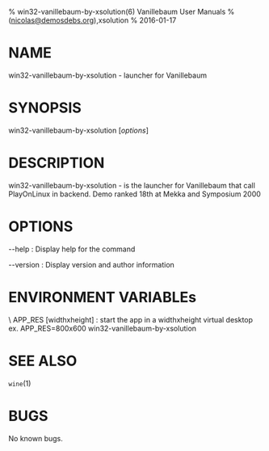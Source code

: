 % win32-vanillebaum-by-xsolution(6) Vanillebaum User Manuals
%  (nicolas@demosdebs.org),xsolution
% 2016-01-17

# NAME
win32-vanillebaum-by-xsolution - launcher for Vanillebaum

# SYNOPSIS
win32-vanillebaum-by-xsolution [*options*]

# DESCRIPTION
win32-vanillebaum-by-xsolution - is the launcher for Vanillebaum that call PlayOnLinux in backend.
Demo ranked 18th at Mekka and Symposium 2000

# OPTIONS
\--help
:   Display help for the command

\--version
:   Display version and author information

# ENVIRONMENT VARIABLEs
\ APP_RES [widthxheight]
:	start the app in a widthxheight virtual desktop  
	ex. APP_RES=800x600 win32-vanillebaum-by-xsolution

# SEE ALSO
`wine`(1)

# BUGS
No known bugs.
